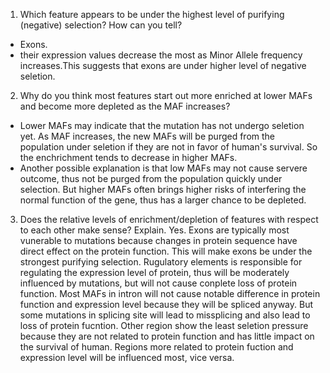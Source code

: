 
1. Which feature appears to be under the highest level of purifying (negative) selection? How can you tell?
- Exons.
- their expression values decrease the most as Minor Allele frequency increases.This suggests that exons are under higher level of negative seletion.


2. Why do you think most features start out more enriched at lower MAFs and become more depleted as the MAF increases? 
- Lower MAFs may indicate that the mutation has not undergo seletion yet. As MAF increases, the new MAFs will be purged from the population under seletion if they are not in favor of human's survival. So the enchrichment tends to decrease in higher MAFs. 
- Another possible explanation is that low MAFs may not cause servere outcome, thus not be purged from the population quickly under selection. But higher MAFs often brings higher risks of interfering the normal function of the gene, thus has a larger chance to be depleted.

3. Does the relative levels of enrichment/depletion of features with respect to each other make sense? Explain.
Yes. Exons are typically most vunerable to mutations because changes in protein sequence have direct effect on the protein function. This will make exons be under the strongest purifying selection. Rugulatory elements is responsible for regulating the expression level of protein, thus will be moderately influenced by mutations, but will not cause conplete loss of protein function. Most MAFs in intron will not cause notable difference in protein function and expression level because they will be spliced anyway. But some mutations in splicing site will lead to missplicing and also lead to loss of protein fucntion. Other region show the least seletion pressure because they are not related to protein function and has little impact on the survival of human.
Regions more related to protein fuction and expression level will be influenced most, vice versa.